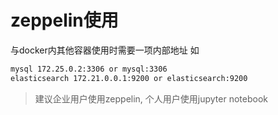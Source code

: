 # zeppelin使用

与docker内其他容器使用时需要一项内部地址 如 

```sh
mysql 172.25.0.2:3306 or mysql:3306
elasticsearch 172.21.0.0.1:9200 or elasticsearch:9200
```
> 建议企业用户使用zeppelin, 个人用户使用jupyter notebook
